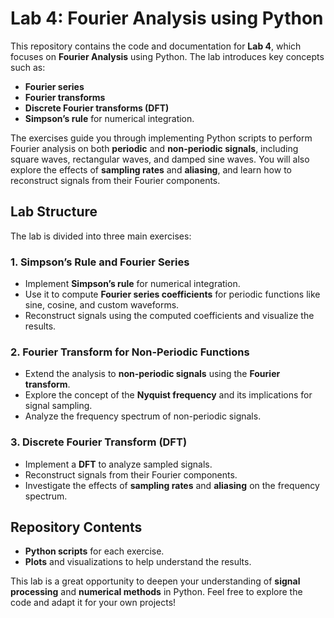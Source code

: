# Lab 4: Fourier Analysis using Python

This repository contains the code and documentation for **Lab 4**, which focuses on **Fourier Analysis** using Python. The lab introduces key concepts such as:

- **Fourier series**
- **Fourier transforms**
- **Discrete Fourier transforms (DFT)**
- **Simpson’s rule** for numerical integration.

The exercises guide you through implementing Python scripts to perform Fourier analysis on both **periodic** and **non-periodic signals**, including square waves, rectangular waves, and damped sine waves. You will also explore the effects of **sampling rates** and **aliasing**, and learn how to reconstruct signals from their Fourier components.

## Lab Structure

The lab is divided into three main exercises:

### 1. Simpson’s Rule and Fourier Series
- Implement **Simpson’s rule** for numerical integration.
- Use it to compute **Fourier series coefficients** for periodic functions like sine, cosine, and custom waveforms.
- Reconstruct signals using the computed coefficients and visualize the results.

### 2. Fourier Transform for Non-Periodic Functions
- Extend the analysis to **non-periodic signals** using the **Fourier transform**.
- Explore the concept of the **Nyquist frequency** and its implications for signal sampling.
- Analyze the frequency spectrum of non-periodic signals.

### 3. Discrete Fourier Transform (DFT)
- Implement a **DFT** to analyze sampled signals.
- Reconstruct signals from their Fourier components.
- Investigate the effects of **sampling rates** and **aliasing** on the frequency spectrum.

## Repository Contents

- **Python scripts** for each exercise.
- **Plots** and visualizations to help understand the results.

This lab is a great opportunity to deepen your understanding of **signal processing** and **numerical methods** in Python. Feel free to explore the code and adapt it for your own projects!
